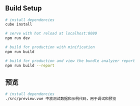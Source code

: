 # 

> 

## Build Setup

``` bash
# install dependencies
cube install

# serve with hot reload at localhost:8080
npm run dev

# build for production with minification
npm run build

# build for production and view the bundle analyzer report
npm run build --report
```
## 预览

``` bash
# install dependencies
./src/preview.vue 中放测试数据和示例代码，用于调试和预览
```
